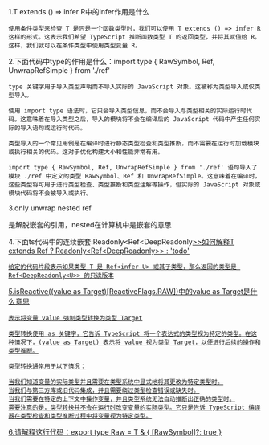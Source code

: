 1.T extends () => infer R中的infer作用是什么

```
使用条件类型来检查 T 是否是一个函数类型时，我们可以使用 T extends () => infer R 这样的形式。这表示我们希望 TypeScript 推断函数类型 T 的返回类型，并将其赋值给 R。这样，我们就可以在条件类型中使用类型变量 R。
```

2.下面代码中type的作用是什么：import type { RawSymbol, Ref, UnwrapRefSimple } from './ref'

```
type 关键字用于导入类型声明而不导入实际的 JavaScript 对象。这被称为类型导入或仅类型导入。

使用 import type 语法时，它只会导入类型信息，而不会导入与类型相关的实际运行时代码。这意味着在导入类型之后，导入的模块将不会在编译后的 JavaScript 代码中产生任何实际的导入语句或运行时代码。

类型导入的一个常见用例是在编译时进行静态类型检查和类型推断，而不需要在运行时加载模块或执行相关的代码。这对于优化构建大小和性能非常有用。

import type { RawSymbol, Ref, UnwrapRefSimple } from './ref' 语句导入了模块 ./ref 中定义的类型 RawSymbol、Ref 和 UnwrapRefSimple。这意味着在编译时，这些类型将可用于进行类型检查、类型推断和类型注解等操作，但实际的 JavaScript 对象或模块代码将不会被导入或执行。
```

3.only unwrap nested ref

是解脱嵌套的引用，nested在计算机中是嵌套的意思

4.下面ts代码中的连续嵌套:Readonly<Ref<DeepReadonly<U>>>如何解释T extends Ref<infer U>
                  ? Readonly<Ref<DeepReadonly<U>>>
                  :  'todo'

```
给定的代码片段表示如果类型 T 是 Ref<infer U> 或其子类型，那么返回的类型是 Ref<DeepReadonly<U>> 的只读版本
```

5.isReactive((value as Target)[ReactiveFlags.RAW])中的value as Target是什么意思

```
表示将变量 value 强制类型转换为类型 Target

类型转换使用 as 关键字，它告诉 TypeScript 将一个表达式的类型视为特定的类型。在这种情况下，(value as Target) 表示将 value 视为类型 Target，以便进行后续的操作和类型推断。

类型转换通常用于以下情况：

当我们知道变量的实际类型并且需要在类型系统中显式地将其更改为特定类型时。
当我们与第三方库或旧代码集成，并且需要绕过类型检查错误或缺失时。
当我们需要在特定的上下文中操作变量，并且类型系统无法自动推断出正确的类型时。
需要注意的是，类型转换并不会在运行时改变变量的实际类型。它只是告诉 TypeScript 编译器在类型检查和类型推断过程中将变量视为特定类型。
```

6.请解释这行代码：export type Raw<T> = T & { [RawSymbol]?: true }

```

```

